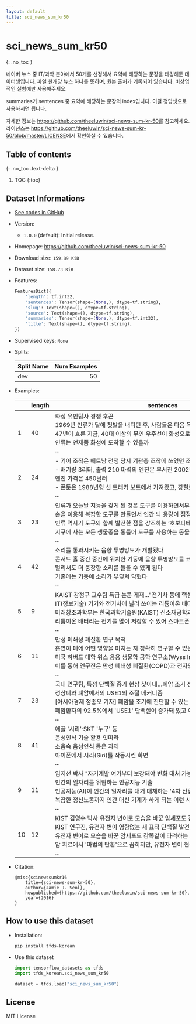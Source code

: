 ```yaml
---
layout: default
title: sci_news_sum_kr50
---
```


# sci_news_sum_kr50
{: .no_toc }

네이버 뉴스 중 IT/과학 분야에서 50개를 선정해서 요약에 해당하는 문장을 태깅해둔 데이터셋입니다.
파일 한개당 뉴스 하나를 뜻하며, 원본 출처가 기록되어 있습니다. 비상업적인 실험에만 사용해주세요.

summaries가 sentences 중 요약에 해당하는 문장의 index입니다. 이걸 정답셋으로 사용하시면 됩니다.

자세한 정보는 <https://github.com/theeluwin/sci-news-sum-kr-50>를 참고하세요.
라이선스는 <https://github.com/theeluwin/sci-news-sum-kr-50/blob/master/LICENSE>에서 확인하실 수 있습니다.

## Table of contents
{: .no_toc .text-delta }

1. TOC
{:toc}

## Dataset Informations

* [See codes in GitHub](https://github.com/jeongukjae/tfds-korean/blob/main/tfds_korean/sci_news_sum_kr50/sci_news_sum_kr50.py)
* Version:
  * `1.0.0` (default): Initial release.
* Homepage: <https://github.com/theeluwin/sci-news-sum-kr-50>
* Download size: `159.89 KiB`
* Dataset size: `158.73 KiB`
* Features:

  ```python
  FeaturesDict({
      'length': tf.int32,
      'sentences': Tensor(shape=(None,), dtype=tf.string),
      'slug': Text(shape=(), dtype=tf.string),
      'source': Text(shape=(), dtype=tf.string),
      'summaries': Tensor(shape=(None,), dtype=tf.int32),
      'title': Text(shape=(), dtype=tf.string),
  })
  ```

* Supervised keys: `None`
* Splits:

  | Split Name | Num Examples        |
  |------------|--------------------:|
  |dev  |50|

* Examples:

  | |length|sentences|slug|source|summaries|title|
  |---|---|---|---|---|---|---|
  |1|40|화성 유인탐사 경쟁 후끈<br>1969년 인류가 달에 첫발을 내디딘 후, 사람들은 다음 목표로 화성을 주목해 왔다<br>47년이 흐른 지금, 40대 이상의 무인 우주선이 화성으로 떠났지만 아직 인류의 발자...<br>인류는 언제쯤 화성에 도착할 수 있을까<br>...|nasa-vs-seupeiseux-hwaseong-ddang-ceos-baljagug...|http://news.naver.com/main/read.nhn?mode=LS2D&m...|1<br>2<br>4<br>6<br>...|NASA vs 스페이스X “화성 땅 첫 발자국 우리가 먼저”|
  |2|24|- 기어 조작은 베트남 전쟁 당시 기관총 조작에 쓰였던 조종간이다<br>- 배기량 3리터, 출력 210 마력의 엔진은 부서진 2002년형 아우디 V6 엔진에...<br>엔진 가격은 450달러<br>- 폰툰은 1988년형 선 트래커 보트에서 가져왔고, 강철로 보강했다<br>...|helrikobteoreul-gaejohae-mandeun-gyeongjuyongca|http://news.naver.com/main/read.nhn?mode=LS2D&m...|6<br>10<br>17|헬리콥터를 개조해 만든 경주용차|
  |3|23|인류가 오늘날 지능을 갖게 된 것은 도구를 이용하면서부터다<br>손을 이용해 복잡한 도구를 만들면서 인간 뇌 용량이 점점 커졌고 복잡한 사고까지 할 ...<br>인류 역사가 도구와 함께 발전한 점을 강조하는 ‘호보파베르(도구의 인간)’란 말이 나...<br>지구에 사는 모든 생물종을 통틀어 도구를 사용하는 동물은 많지 않다<br>...|doguyi-ingan-doguyi-weonsungido-issda|http://news.naver.com/main/read.nhn?mode=LS2D&m...|0<br>9<br>10<br>12<br>...|'도구의 인간'...도구의 원숭이도 있다|
  |4|42|소리를 통과시키는 음향 투명망토가 개발됐다<br>콘서트 홀 중간 중간에 위치한 기둥에 음향 투명망토를 코팅해 놓으면 마치 기둥이 없는...<br>멀리서도 더 웅장한 소리를 들을 수 있게 된다<br>기존에는 기둥에 소리가 부딪쳐 막혔다<br>...|gwahag-hasisyu-tumyeongmangto-hyeonsilhwahal-me...|http://news.naver.com/main/read.nhn?mode=LS2D&m...|9<br>12<br>13<br>14<br>...|[과학 핫이슈]투명망토 현실화할 `메타물질`|
  |5|9|KAIST 강정구 교수팀 특급 논문 게재…"전기차 등에 핵심 기술 전망"<br>IT(정보기술) 기기와 전기차에 널리 쓰이는 리튬이온 배터리보다 최대 100배 더 빠...<br>미래창조과학부는 한국과학기술원(KAIST) 신소재공학과 강정구 교수팀이 이런 '하이브...<br>리튬이온 배터리는 전기를 많이 저장할 수 있어 스마트폰·노트북·전기차 등에 많이 쓰이...<br>...|rityumion-jeonjiboda-100bae-bbalri-cungjeon-sae...|http://news.naver.com/main/read.nhn?mode=LS2D&m...|1<br>2<br>6|'리튬이온 전지보다 100배 빨리 충전'…새 배터리 개발|
  |6|11|만성 폐쇄성 폐질환 연구 목적<br>흡연이 폐에 어떤 영향을 미치는 지 정확히 연구할 수 있는 흡연로봇이 개발돼 주목을 ...<br>미국 하버드 대학 위스 응용 생물학 공학 연구소(Wyss Institute for B...<br>이를 통해 연구진은 만성 폐쇄성 폐질환(COPD)과 전자담배에 대한 이해가 깊어질 수...<br>...|heubyeonrobos-nawassda-yongdoneun|http://news.naver.com/main/read.nhn?mode=LS2D&m...|1<br>2<br>4<br>10|흡연로봇 나왔다…용도는?|
  |7|23|국내 연구팀, 특정 단백질 증가 현상 찾아내…폐암 조기 진단 키트·신약 개발 기대<br>정상폐와 폐암에서의 USE1의 조절 메커니즘<br>[아시아경제 정종오 기자] 폐암을 조기에 진단할 수 있는 생화학 마커를 국내 연구팀이...<br>폐암환자의 92.5%에서 'USE1' 단백질이 증가돼 있고 이중 13%에서는 USE1...<br>...|gwahageul-ilgda-pyeam-jogijindan-ganeunghaejinda|http://news.naver.com/main/read.nhn?mode=LS2D&m...|0<br>2<br>3<br>8<br>...|[과학을 읽다]폐암 조기진단 가능해진다|
  |8|41|애플 '시리'·SKT '누구' 등<br>음성인식 기술 활용 잇따라<br>소음속 음성인식 등은 과제<br>아이폰에서 시리(Siri)를 작동시킨 화면<br>...|yeonghwa-her-yi-geunyeo-eoddeohge-inganyi-maldo...|http://news.naver.com/main/read.nhn?mode=LS2D&m...|9<br>12<br>16|[영화 'Her'의 그녀, 어떻게 인간의 말동무가 되었나] DB따라 음성인식→딥러닝→...|
  |9|11|임지선 박사 "자기계발 여가부터 보장돼야 변화 대처 가능"<br>인간의 일자리를 위협하는 인공지능 기술<br>인공지능(AI)이 인간의 일자리를 대거 대체하는 '4차 산업혁명'으로 발생할 수 있는...<br>복잡한 정신노동까지 인간 대신 기계가 하게 되는 이런 시기에 노동자들이 자생력을 키우...<br>...|ai-sidaeen-nodongsigan-juligo-jaegyoyug-gihoe-n...|http://news.naver.com/main/read.nhn?mode=LS2D&m...|2<br>4<br>9|"AI 시대엔 노동시간 줄이고 재교육 기회 넓혀야"|
  |10|12|KIST 김영수 박사 유전자 변이로 모습을 바꾼 암세포도 감쪽같이 타격하는 표적항암제...<br>KIST 연구진, 유전자 변이 영향없는 새 표적 단백질 발견<br>유전자 변이로 모습을 바꾼 암세포도 감쪽같이 타격하는 표적항암제를 만들 수 있는 기초...<br>암 치료에서 '마법의 탄환'으로 꼽히지만, 유전자 변이 현상 앞에서는 '오발탄'이 되...<br>...|byeoni-amsepodo-sumeul-gos-eobsda-sae-pyojeogha...|http://news.naver.com/main/read.nhn?mode=LS2D&m...|2<br>4<br>6<br>7|'변이 암세포도 숨을 곳 없다' 새 표적항암제 기술 개발|

* Citation:

  ```text
  @misc{scinewssumkr16
      title={sci-news-sum-kr-50},
      author={Jamie J. Seol},
      howpublished={https://github.com/theeluwin/sci-news-sum-kr-50},
      year={2016}
  }
  ```

## How to use this dataset

* Installation:

  ```sh
  pip install tfds-korean
  ```

* Use this dataset

  ```python
  import tensorflow_datasets as tfds
  import tfds_korean.sci_news_sum_kr50

  dataset = tfds.load("sci_news_sum_kr50")
  ```

## License

MIT License

<style> td {white-space: nowrap;} </style>
